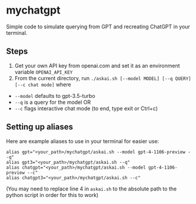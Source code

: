 # mychatgpt

Simple code to simulate querying from GPT and recreating ChatGPT in your terminal.

## Steps
1. Get your own API key from openai.com and set it as an environment variable `OPENAI_API_KEY`
2. From the current directory, run `./askai.sh [--model MODEL] [--q QUERY] [--c chat mode]` where
  - `--model` defaults to gpt-3.5-turbo
  - `--q` is a query for the model OR
  - `--c` flags interactive chat mode (to end, type exit or Ctrl+c)

## Setting up aliases
Here are example aliases to use in your terminal for easier use:
```
alias gpt="<your_path>/mychatgpt/askai.sh --model gpt-4-1106-preview --q"
alias gpt3="<your_path>/mychatgpt/askai.sh --q"
alias chatgpt="<your_path>/mychatgpt/askai.sh --model gpt-4-1106-preview --c"
alias chatgpt3="<your_path>/mychatgpt/askai.sh --c"
```
(You may need to replace line 4 in `askai.sh` to the absolute path to the python script in order for this to work)
